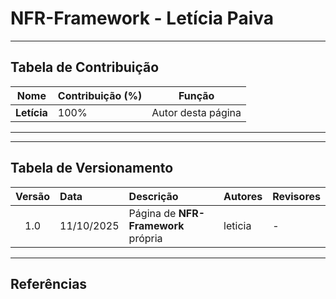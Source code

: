 # NFR-Framework - Letícia Paiva

---

## Tabela de Contribuição

| Nome | Contribuição (%) | Função |
|------|------------------|--------|
| **Letícia** | 100% | Autor desta página |

---

---

## Tabela de Versionamento

| Versão | Data | Descrição | Autores | Revisores |
|:------:|:-----------|:-------------------------------------------|:--------|:-----------|
| 1.0 | 11/10/2025 | Página de **NFR-Framework** própria | leticia | - |

---

## Referências  